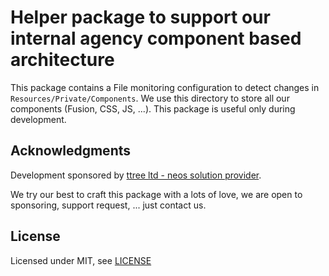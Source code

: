 # Helper package to support our internal agency component based architecture

This package contains a File monitoring configuration to detect changes in `Resources/Private/Components`.
We use this directory to store all our components (Fusion, CSS, JS, ...). This package is useful only 
during development.

Acknowledgments
---------------

Development sponsored by [ttree ltd - neos solution provider](http://ttree.ch).

We try our best to craft this package with a lots of love, we are open to
sponsoring, support request, ... just contact us.

License
-------

Licensed under MIT, see [LICENSE](LICENSE)
